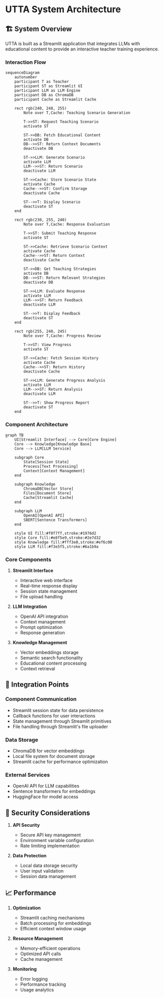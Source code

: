 # UTTA System Architecture

## 🏗️ System Overview

UTTA is built as a Streamlit application that integrates LLMs with educational content to provide an interactive teacher training experience.

### Interaction Flow

```mermaid
sequenceDiagram
    autonumber
    participant T as Teacher
    participant ST as Streamlit UI
    participant LLM as LLM Engine
    participant DB as ChromaDB
    participant Cache as Streamlit Cache
    
    rect rgb(240, 248, 255)
        Note over T,Cache: Teaching Scenario Generation
        
        T->>ST: Request Teaching Scenario
        activate ST
        
        ST->>DB: Fetch Educational Content
        activate DB
        DB-->>ST: Return Context Documents
        deactivate DB
        
        ST->>LLM: Generate Scenario
        activate LLM
        LLM-->>ST: Return Scenario
        deactivate LLM
        
        ST->>Cache: Store Scenario State
        activate Cache
        Cache-->>ST: Confirm Storage
        deactivate Cache
        
        ST-->>T: Display Scenario
        deactivate ST
    end
    
    rect rgb(230, 255, 240)
        Note over T,Cache: Response Evaluation
        
        T->>ST: Submit Teaching Response
        activate ST
        
        ST->>Cache: Retrieve Scenario Context
        activate Cache
        Cache-->>ST: Return Context
        deactivate Cache
        
        ST->>DB: Get Teaching Strategies
        activate DB
        DB-->>ST: Return Relevant Strategies
        deactivate DB
        
        ST->>LLM: Evaluate Response
        activate LLM
        LLM-->>ST: Return Feedback
        deactivate LLM
        
        ST-->>T: Display Feedback
        deactivate ST
    end
    
    rect rgb(255, 240, 245)
        Note over T,Cache: Progress Review
        
        T->>ST: View Progress
        activate ST
        
        ST->>Cache: Fetch Session History
        activate Cache
        Cache-->>ST: Return History
        deactivate Cache
        
        ST->>LLM: Generate Progress Analysis
        activate LLM
        LLM-->>ST: Return Analysis
        deactivate LLM
        
        ST-->>T: Show Progress Report
        deactivate ST
    end
```

### Component Architecture

```mermaid
graph TB
    UI[Streamlit Interface] --> Core[Core Engine]
    Core --> Knowledge[Knowledge Base]
    Core --> LLM[LLM Service]
    
    subgraph Core
        State[Session State]
        Process[Text Processing]
        Context[Context Management]
    end

    subgraph Knowledge
        ChromaDB[Vector Store]
        Files[Document Store]
        Cache[Streamlit Cache]
    end

    subgraph LLM
        OpenAI[OpenAI API]
        SBERT[Sentence Transformers]
    end

    style UI fill:#f0f7ff,stroke:#1976d2
    style Core fill:#e8f5e9,stroke:#2e7d32
    style Knowledge fill:#fff3e0,stroke:#ef6c00
    style LLM fill:#f3e5f5,stroke:#6a1b9a
```

### Core Components

1. **Streamlit Interface**
   - Interactive web interface
   - Real-time response display
   - Session state management
   - File upload handling

2. **LLM Integration**
   - OpenAI API integration
   - Context management
   - Prompt optimization
   - Response generation

3. **Knowledge Management**
   - Vector embeddings storage
   - Semantic search functionality
   - Educational content processing
   - Context retrieval

## 🔌 Integration Points

### Component Communication
- Streamlit session state for data persistence
- Callback functions for user interactions
- State management through Streamlit primitives
- File handling through Streamlit's file uploader

### Data Storage
- ChromaDB for vector embeddings
- Local file system for document storage
- Streamlit cache for performance optimization

### External Services
- OpenAI API for LLM capabilities
- Sentence transformers for embeddings
- HuggingFace for model access

## 🔐 Security Considerations

1. **API Security**
   - Secure API key management
   - Environment variable configuration
   - Rate limiting implementation

2. **Data Protection**
   - Local data storage security
   - User input validation
   - Session data management

## 📈 Performance

1. **Optimization**
   - Streamlit caching mechanisms
   - Batch processing for embeddings
   - Efficient context window usage

2. **Resource Management**
   - Memory-efficient operations
   - Optimized API calls
   - Cache management

3. **Monitoring**
   - Error logging
   - Performance tracking
   - Usage analytics 